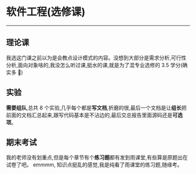 <script setup>
import CourseInfo from '../../../.vitepress/components/CourseInfo.vue'
</script>

# 软件工程(选修课)

---

<CourseInfo
  :credits="3.5"
  :hours="64"
  :year="2024"
  :breakdown="{
    '平时成绩': '30%',
    '实验成绩': '30%',
    '期末成绩': '40%'
  }"
/>

## 理论课

我选这门课之前以为是会教点设计模式的内容。没想到大部分是需求分析,可行性分析,面向对象啥的,我没怎么听过课,挺水的课,就是为了混专业选修的 3.5 学分(确实多 🤤)

## 实验

**需要组队**,总共 8 个实验,几乎每个都是**写文档**,折磨的很,最后一个文档是让**组长**把前面的文档汇总起来,跟写代码基本是不沾边的,最后交总报告里面源码还是**可选项**。

## 期末考试

我的老师没有划重点,但是每个章节有个**练习题**都有发到雨课堂,有些算是原题出在试卷了吧。 emmmm, 知识点挺乱的感觉,我是纯看了雨课堂的练习题,随缘考。
